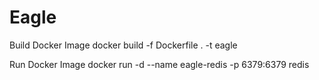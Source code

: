 # Eagle
Build Docker Image
  docker build -f Dockerfile . -t eagle

Run Docker Image
  docker run -d --name eagle-redis -p 6379:6379 redis
